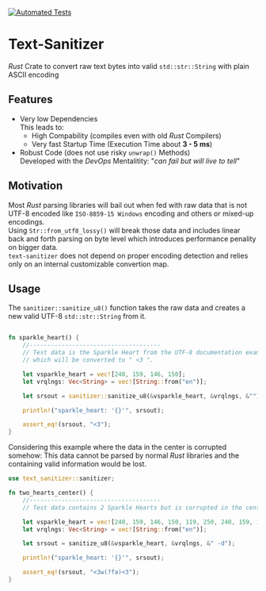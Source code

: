 [![Automated Tests](https://github.com/bodo-hugo-barwich/text-sanitizer-rs/actions/workflows/testing.yml/badge.svg)](https://github.com/bodo-hugo-barwich/text-sanitizer-rs/actions/workflows/testing.yml)


# Text-Sanitizer
_Rust_ Crate to convert raw text bytes into valid `std::str::String` with plain ASCII encoding

## Features
* Very low Dependencies\
  This leads to:
  * High Compability (compiles even with old _Rust_ Compilers)
  * Very fast Startup Time (Execution Time about **3 - 5 ms**)
* Robust Code (does not use risky `unwrap()` Methods)\
  Developed with the _DevOps_ Mentalitity: "_can fail but will live to tell_"


## Motivation
Most _Rust_ parsing libraries will bail out when fed with raw data that is not UTF-8 encoded like `ISO-8859-15 Windows` encoding
and others or mixed-up encodings. \
Using `Str::from_utf8_lossy()` will break those data and includes linear back and forth parsing on byte level
which introduces performance penality on bigger data.\
`text-sanitizer` does not depend on proper encoding detection and relies only on an internal customizable convertion map.

## Usage
The `sanitizer::sanitize_u8()` function takes the raw data and creates a new valid UTF-8 `std::str::String` from it.
```rust

fn sparkle_heart() {
    //-------------------------------------
    // Test data is the Sparkle Heart from the UTF-8 documentation examples
    // which will be converted to " <3 ".

    let vsparkle_heart = vec![240, 159, 146, 150];
    let vrqlngs: Vec<String> = vec![String::from("en")];

    let srsout = sanitizer::sanitize_u8(&vsparkle_heart, &vrqlngs, &"");

    println!("sparkle_heart: '{}'", srsout);

    assert_eq!(srsout, "<3");
}
```
Considering this example where the data in the center is corrupted somehow:
This data cannot be parsed by normal _Rust_ libraries and the containing valid information would be lost.
```rust
use text_sanitizer::sanitizer;

fn two_hearts_center() {
    //-------------------------------------
    // Test data contains 2 Sparkle Hearts but is corrupted in the center

    let vsparkle_heart = vec![240, 159, 146, 150, 119, 250, 240, 159, 146, 150];
    let vrqlngs: Vec<String> = vec![String::from("en")];

    let srsout = sanitize_u8(&vsparkle_heart, &vrqlngs, &" -d");

    println!("sparkle_heart: '{}'", srsout);

    assert_eq!(srsout, "<3w(?fa)<3");
}
```
